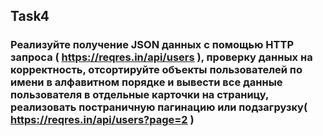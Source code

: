 ## Task4

### Реализуйте получение JSON данных с помощью HTTP запроса ( https://reqres.in/api/users ), проверку данных на корректность, отсортируйте объекты пользователей по имени в алфавитном порядке и вывести все данные пользователя в отдельные карточки на страницу, реализовать постраничную пагинацию или подзагрузку( https://reqres.in/api/users?page=2 )
